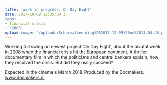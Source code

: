```yaml
---
title: 'work in progress: On Day Eight'
date: 2017-10-09 12:35:00 Z
tags:
- financial crisis
- '2008'
upload-image: "/uploads/Schermafbeelding%202017-12-09%20om%2013.04.48.png"
---
```


Working full swing on newest project 'On Day Eight', about the pivotal week in 2008 when the financial crisis hit the European continent. A thriller documentary film in which the politicians and central bankers explain, how they resolved the crisis. But did they really succeed?

Expected in the cinema's March 2018. Produced by the Docmakers. www.docmakers.nl